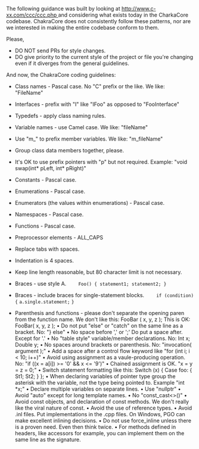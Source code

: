 The following guidance was built by looking at [http://www.c-xx.com/ccc/ccc.php ](http://www.c-xx.com/ccc/ccc.php )and considering what exists today in the CharkaCore codebase. ChakraCore does not consistently follow these patterns, nor are we interested in making the entire codebase conform to them. 

Please,
* DO NOT send PRs for style changes.
* DO give priority to the current style of the project or file you're changing even if it diverges from the general guidelines.

And now, the ChakraCore coding guidelines:

* Class names - Pascal case. No "C" prefix or the like. We like: "FileName"
* Interfaces - prefix with "I" like "IFoo" as opposed to "FooInterface"
* Typedefs - apply class naming rules.
* Variable names - use Camel case. We like: "fileName"
* Use "m_" to prefix member variables. We like: "m_fileName"
* Group class data members together, please.
* It's OK to use prefix pointers with "p" but not required. Example: "void swap(int* pLeft, int* pRight)"
* Constants - Pascal case.
* Enumerations - Pascal case.
* Enumerators (the values within enumerations) - Pascal case.
* Namespaces - Pascal case.
* Functions - Pascal case.
* Preprocessor elements - ALL_CAPS
* Replace tabs with spaces. 
* Indentation is 4 spaces.
* Keep line length reasonable, but 80 character limit is not necessary.
* Braces - use style A.
    `    Foo()
        {
            statement1;
            statement2;
        }`

* Braces - include braces for single-statement blocks.
`    if (condition)`
    `{`
        `a.single.statement;`
    `}`
* Parenthesis and functions - please don't separate the opening paren from the function name. We don't like this:
		FooBar
		(    x,
		     y,
		     z
		);
	This is OK:
		FooBar(
		    x,
		    y,
		    z
		); 
	• Do not put "else" or "catch" on the same line as a bracket. No: "} else"
	• No space before ',' or ';' Do put a space after. Except for '.'
	• No "table style" variable/member declarations. No:
		Int    x;
		Double y;
	• No spaces around brackets or parenthesis. No: "invocation( argument );"
	• Add a space after a control flow keyword like "for (int i; i < 10; i++)"
	• Avoid using assignment as a vaule-producing operation. No: "if ((x = a[i]) >= '0' && x <= '9')"
	• Chained assignment is OK. "x = y = z = 0;"
	• Switch statement formatting like this:
		Switch (x)
		{
			Case foo:
			{
				St1;
				St2;
			}
		};
	• When declaring variables of pointer type group the asterisk with the variable, not the type being pointed to. Example "int *x;"
	• Declare multiple variables on separate lines.
	• Use "nullptr"
	• Avoid "auto" except for long template names.
	• No "const_cast<>()"
	• Avoid const objects, and declaration of const methods. We don't really like the viral nature of const.
	• Avoid the use of reference types.
	• Avoid .inl files. Put implementations in the .cpp files. On Windows, PGO can make excellent inlining decisions.
	• Do not use force_inline unless there is a proven need. Even then think twice.
	• For methods defined in headers, like accessors for example, you can implement them on the same line as the signature. 
